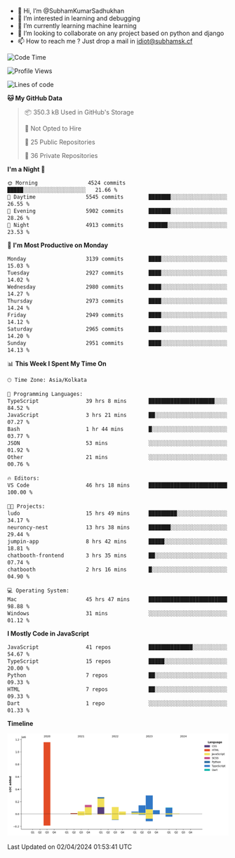 - 👋 Hi, I’m @SubhamKumarSadhukhan
- 👀 I’m interested in learning and debugging
- 🌱 I’m currently learning machine learning
- 💞️ I’m looking to collaborate on any project based on python and django
- 📫 How to reach me ?
      Just drop a mail in idiot@subhamsk.cf

<!---
SubhamKumarSadhukhan/SubhamKumarSadhukhan is a ✨ special ✨ repository because its `README.md` (this file) appears on your GitHub profile.
You can click the Preview link to take a look at your changes.
--->


<!--START_SECTION:waka-->
![Code Time](http://img.shields.io/badge/Code%20Time-2%2C078%20hrs%2050%20mins-blue)

![Profile Views](http://img.shields.io/badge/Profile%20Views-6-blue)

![Lines of code](https://img.shields.io/badge/From%20Hello%20World%20I%27ve%20Written-2.4%20million%20lines%20of%20code-blue)

**🐱 My GitHub Data** 

> 📦 350.3 kB Used in GitHub's Storage 
 > 
> 🚫 Not Opted to Hire
 > 
> 📜 25 Public Repositories 
 > 
> 🔑 36 Private Repositories 
 > 
**I'm a Night 🦉** 

```text
🌞 Morning                4524 commits        █████░░░░░░░░░░░░░░░░░░░░   21.66 % 
🌆 Daytime                5545 commits        ███████░░░░░░░░░░░░░░░░░░   26.55 % 
🌃 Evening                5902 commits        ███████░░░░░░░░░░░░░░░░░░   28.26 % 
🌙 Night                  4913 commits        ██████░░░░░░░░░░░░░░░░░░░   23.53 % 
```
📅 **I'm Most Productive on Monday** 

```text
Monday                   3139 commits        ████░░░░░░░░░░░░░░░░░░░░░   15.03 % 
Tuesday                  2927 commits        ████░░░░░░░░░░░░░░░░░░░░░   14.02 % 
Wednesday                2980 commits        ████░░░░░░░░░░░░░░░░░░░░░   14.27 % 
Thursday                 2973 commits        ████░░░░░░░░░░░░░░░░░░░░░   14.24 % 
Friday                   2949 commits        ████░░░░░░░░░░░░░░░░░░░░░   14.12 % 
Saturday                 2965 commits        ████░░░░░░░░░░░░░░░░░░░░░   14.20 % 
Sunday                   2951 commits        ████░░░░░░░░░░░░░░░░░░░░░   14.13 % 
```


📊 **This Week I Spent My Time On** 

```text
🕑︎ Time Zone: Asia/Kolkata

💬 Programming Languages: 
TypeScript               39 hrs 8 mins       █████████████████████░░░░   84.52 % 
JavaScript               3 hrs 21 mins       ██░░░░░░░░░░░░░░░░░░░░░░░   07.27 % 
Bash                     1 hr 44 mins        █░░░░░░░░░░░░░░░░░░░░░░░░   03.77 % 
JSON                     53 mins             ░░░░░░░░░░░░░░░░░░░░░░░░░   01.92 % 
Other                    21 mins             ░░░░░░░░░░░░░░░░░░░░░░░░░   00.76 % 

🔥 Editors: 
VS Code                  46 hrs 18 mins      █████████████████████████   100.00 % 

🐱‍💻 Projects: 
ludo                     15 hrs 49 mins      █████████░░░░░░░░░░░░░░░░   34.17 % 
neuroncy-nest            13 hrs 38 mins      ███████░░░░░░░░░░░░░░░░░░   29.44 % 
jumpin-app               8 hrs 42 mins       █████░░░░░░░░░░░░░░░░░░░░   18.81 % 
chatbooth-frontend       3 hrs 35 mins       ██░░░░░░░░░░░░░░░░░░░░░░░   07.74 % 
chatbooth                2 hrs 16 mins       █░░░░░░░░░░░░░░░░░░░░░░░░   04.90 % 

💻 Operating System: 
Mac                      45 hrs 47 mins      █████████████████████████   98.88 % 
Windows                  31 mins             ░░░░░░░░░░░░░░░░░░░░░░░░░   01.12 % 
```

**I Mostly Code in JavaScript** 

```text
JavaScript               41 repos            ██████████████░░░░░░░░░░░   54.67 % 
TypeScript               15 repos            █████░░░░░░░░░░░░░░░░░░░░   20.00 % 
Python                   7 repos             ██░░░░░░░░░░░░░░░░░░░░░░░   09.33 % 
HTML                     7 repos             ██░░░░░░░░░░░░░░░░░░░░░░░   09.33 % 
Dart                     1 repo              ░░░░░░░░░░░░░░░░░░░░░░░░░   01.33 % 
```



**Timeline**

![Lines of Code chart](https://raw.githubusercontent.com/SubhamKumarSadhukhan/SubhamKumarSadhukhan/main/assets/bar_graph.png)


 Last Updated on 02/04/2024 01:53:41 UTC
<!--END_SECTION:waka-->
